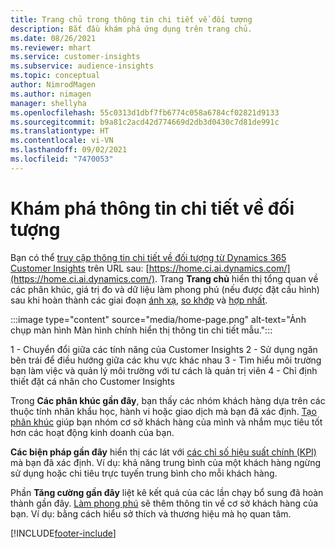 ```yaml
---
title: Trang chủ trong thông tin chi tiết về đối tượng
description: Bắt đầu khám phá ứng dụng trên trang chủ.
ms.date: 08/26/2021
ms.reviewer: mhart
ms.service: customer-insights
ms.subservice: audience-insights
ms.topic: conceptual
author: NimrodMagen
ms.author: nimagen
manager: shellyha
ms.openlocfilehash: 55c0313d1dbf7fb6774c058a6784cf02821d9133
ms.sourcegitcommit: b9a81c2acd42d774669d2db3d0430c7d81de991c
ms.translationtype: HT
ms.contentlocale: vi-VN
ms.lasthandoff: 09/02/2021
ms.locfileid: "7470053"
---
```

# <a name="explore-audience-insights"></a>Khám phá thông tin chi tiết về đối tượng

Bạn có thể [truy cập thông tin chi tiết về đối tượng từ Dynamics 365 Customer Insights](https://home.ci.ai.dynamics.com/) trên URL sau: [https://home.ci.ai.dynamics.com/](https://home.ci.ai.dynamics.com/).
Trang **Trang chủ** hiển thị tổng quan về các phân khúc, giá trị đo và dữ liệu làm phong phú (nếu được đặt cấu hình) sau khi hoàn thành các giai đoạn [ánh xạ](map-entities.md), [so khớp](match-entities.md) và [hợp nhất](merge-entities.md).

:::image type="content" source="media/home-page.png" alt-text="Ảnh chụp màn hình Màn hình chính hiển thị thông tin chi tiết mẫu.":::

1 - Chuyển đổi giữa các tính năng của Customer Insights 2 - Sử dụng ngăn bên trái để điều hướng giữa các khu vực khác nhau 3 - Tìm hiểu môi trường bạn làm việc và quản lý môi trường với tư cách là quản trị viên 4 - Chỉ định thiết đặt cá nhân cho Customer Insights

Trong **Các phân khúc gần đây**, bạn thấy các nhóm khách hàng dựa trên các thuộc tính nhân khẩu học, hành vi hoặc giao dịch mà bạn đã xác định. [Tạo phân khúc](segments.md) giúp bạn nhóm cơ sở khách hàng của mình và nhắm mục tiêu tốt hơn các hoạt động kinh doanh của bạn.

**Các biện pháp gần đây** hiển thị các lát với [các chỉ số hiệu suất chính (KPI)](measures.md) mà bạn đã xác định. Ví dụ: khả năng trung bình của một khách hàng ngừng sử dụng hoặc chi tiêu trực tuyến trung bình cho mỗi khách hàng.

Phần **Tăng cường gần đây** liệt kê kết quả của các lần chạy bổ sung đã hoàn thành gần đây. [Làm phong phú](enrichment-hub.md) sẽ thêm thông tin về cơ sở khách hàng của bạn. Ví dụ: bằng cách hiểu sở thích và thương hiệu mà họ quan tâm.

[!INCLUDE[footer-include](../includes/footer-banner.md)]